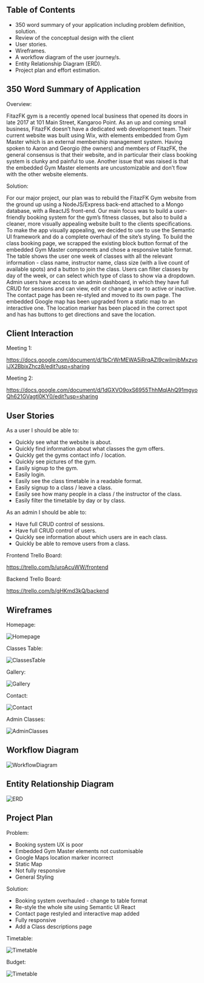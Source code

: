 
## Table of Contents

- 350 word summary of your application including problem definition, solution.
- Review of the conceptual design with the client
- User stories.
- Wireframes.
- A workflow diagram of the user journey/s.
- Entity Relationship Diagram (ERD).
- Project plan and effort estimation.

## 350 Word Summary of Application

Overview:

FitazFK gym is a recently opened local business that opened its doors in late 2017 at 101 Main Street, Kangaroo Point.
As an up and coming small business, FitazFK doesn’t have a dedicated web development team.  Their current website was built using Wix, with elements embedded from Gym Master which is an external membership management system.
Having spoken to Aaron and Georgio (the owners) and members of FitazFK, the general consensus is that their website, and in particular their class booking system is clunky and painful to use.  Another issue that was raised is that the embedded Gym Master elements are uncustomizable and don’t flow with the other website elements.

Solution:

For our major project, our plan was to rebuild the FitazFK Gym website from the ground up using a NodeJS/Express back-end attached to a Mongo database, with a ReactJS front-end.  Our main focus was to build a user-friendly booking system for the gym’s fitness classes, but also to build a cleaner, more visually appealing website built to the clients specifications.
To make the app visually appealing, we decided to use to use the Semantic UI framework and do a complete overhaul of the site’s styling.
To build the class booking page, we scrapped the existing block button format of the embedded Gym Master components and chose a responsive table format.  The table shows the user one week of classes with all the relevant information - class name, instructor name, class size (with a live count of available spots) and a button to join the class.  Users can filter classes by day of the week, or can select which type of class to show via a dropdown.
Admin users have access to an admin dashboard, in which they have full CRUD for sessions and can view, edit or change a user to active or inactive.
The contact page has been re-styled and moved to its own page.  The embedded Google map has been upgraded from a static map to an interactive one.  The location marker has been placed in the correct spot and has has buttons to get directions and save the location.


## Client Interaction

Meeting 1:

https://docs.google.com/document/d/1bCrWrMEWA5iRrqAZl9cwilmjbMxzvoiJX2BbixZhcz8/edit?usp=sharing

Meeting 2:

https://docs.google.com/document/d/1dGXVO9oxS6955ThhMqlAhQ91mgyoQh621GVagtl0KY0/edit?usp=sharing


## User Stories

As a user I should be able to:
- Quickly see what the website is about.
- Quickly find information about what classes the gym offers.
- Quickly get the gyms contact info / location.
- Quickly see pictures of the gym.
- Easily signup to the gym.
- Easily login.
- Easily see the class timetable in a readable format.
- Easily signup to a class / leave a class.
- Easily see how many people in a class / the instructor of the class.
- Easily filter the timetable by day or by class.

As an admin I should be able to:

- Have full CRUD control of sessions.
- Have full CRUD control of users.
- Quickly see information about which users are in each class.
- Quickly be able to remove users from a class.

Frontend Trello Board:

https://trello.com/b/uroAcuWW/frontend

Backend Trello Board:

https://trello.com/b/gHKmd3kQ/backend


## Wireframes

Homepage:

![Homepage](Wireframe1a.jpg)

Classes Table:

![ClassesTable](Wireframe2a.jpg)

Gallery:

![Gallery](Wireframe3a.jpg)

Contact:

![Contact](Wireframe4a.jpg)

Admin Classes:

![AdminClasses](Wireframe5a.jpg)


## Workflow Diagram
![WorkflowDiagram](fitazfk-project-workflow.png)

## Entity Relationship Diagram
![ERD](fitazfk-project-erd.png)

## Project Plan

Problem:

- Booking system UX is poor
- Embedded Gym Master elements not customisable
- Google Maps location marker incorrect
- Static Map
- Not fully responsive
- General Styling

Solution: 

- Booking system overhauled - change to  table format
- Re-style the whole site using Semantic UI React
- Contact page restyled and interactive map added
- Fully responsive
- Add a Class descriptions page

Timetable:

![Timetable](fitazfk-project-timetable2.png)

Budget:

![Timetable](budget.png)

